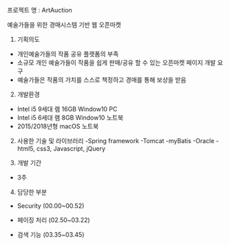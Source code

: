 
프로젝트 명  : ArtAuction

예술가들을 위한 경매시스템 기반 웹 오픈마켓

1. 기획의도
- 개인예술가들의 작품 공유 플랫폼의 부족
- 소규모 개인 예술가들이 작품을 쉽게 판매/공유 할 수 있는 오픈마켓 페이지 개발 요구 
- 예술가들은 작품의 가치를 스스로 책정하고 경매를 통해 보상을 받음

2. 개발환경 
- Intel i5 9세대 램 16GB Window10 PC
- Intel i5 6세대 램 8GB Window10 노트북
- 2015/2018년형 macOS 노트북  

2. 사용한 기술 및 라이브러리
-Spring framework
-Tomcat
-myBatis
-Oracle
-html5, css3, Javascript, jQuery

3. 개발 기간
- 3주

4. 담당한 부분
- Security (00.00~00.52)

- 페이징 처리 (02.50~03.22)

- 검색 기능 (03.35~03.45)


